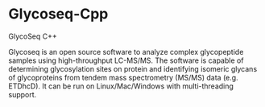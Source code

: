 # Glycoseq-Cpp
GlycoSeq C++

Glycoseq is an open source software to analyze complex glycopeptide samples using high-throughput LC-MS/MS.
The software is capable of determining glycosylation sites on protein and identifying isomeric glycans of glycoproteins from tendem mass spectrometry (MS/MS) data (e.g. ETDhcD).
It can be run on Linux/Mac/Windows with multi-threading support.

